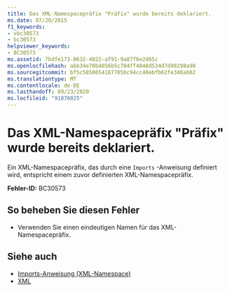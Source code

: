 ```yaml
---
title: Das XML-Namespacepräfix "Präfix" wurde bereits deklariert.
ms.date: 07/20/2015
f1_keywords:
- vbc30573
- bc30573
helpviewer_keywords:
- BC30573
ms.assetid: 7bdfe173-0632-4022-af91-9a87f6e2d65c
ms.openlocfilehash: abb34e70b4056b5c704ff4848d534d7d98298a90
ms.sourcegitcommit: bf5c5850654187705bc94cc40ebfb62fe346ab02
ms.translationtype: MT
ms.contentlocale: de-DE
ms.lasthandoff: 09/23/2020
ms.locfileid: "91070025"
---
```

# <a name="xml-namespace-prefix-prefix-is-already-declared"></a>Das XML-Namespacepräfix "Präfix" wurde bereits deklariert.

Ein XML-Namespacepräfix, das durch eine `Imports` -Anweisung definiert wird, entspricht einem zuvor definierten XML-Namespacepräfix.  
  
 **Fehler-ID:** BC30573  
  
## <a name="to-correct-this-error"></a>So beheben Sie diesen Fehler  
  
- Verwenden Sie einen eindeutigen Namen für das XML-Namespacepräfix.  
  
## <a name="see-also"></a>Siehe auch

- [Imports-Anweisung (XML-Namespace)](../language-reference/statements/imports-statement-xml-namespace.md)
- [XML](../programming-guide/language-features/xml/index.md)
